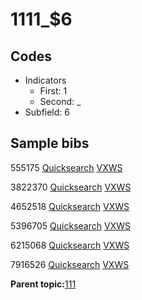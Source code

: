 # 1111\_$6

## Codes

-   Indicators
    -   First: 1
    -   Second: \_
-   Subfield: 6

## Sample bibs

555175 [Quicksearch](https://search.library.yale.edu/catalog/555175) [VXWS](http://prodorbis.library.yale.edu:7014/vxws/GetHoldingsService?bibId=555175)

3822370 [Quicksearch](https://search.library.yale.edu/catalog/3822370) [VXWS](http://prodorbis.library.yale.edu:7014/vxws/GetHoldingsService?bibId=3822370)

4652518 [Quicksearch](https://search.library.yale.edu/catalog/4652518) [VXWS](http://prodorbis.library.yale.edu:7014/vxws/GetHoldingsService?bibId=4652518)

5396705 [Quicksearch](https://search.library.yale.edu/catalog/5396705) [VXWS](http://prodorbis.library.yale.edu:7014/vxws/GetHoldingsService?bibId=5396705)

6215068 [Quicksearch](https://search.library.yale.edu/catalog/6215068) [VXWS](http://prodorbis.library.yale.edu:7014/vxws/GetHoldingsService?bibId=6215068)

7916526 [Quicksearch](https://search.library.yale.edu/catalog/7916526) [VXWS](http://prodorbis.library.yale.edu:7014/vxws/GetHoldingsService?bibId=7916526)

**Parent topic:**[111](../../tags/111/111.md)

